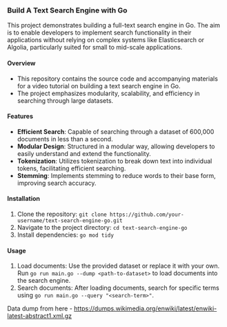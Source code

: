 ### Build A Text Search Engine with Go

This project demonstrates building a full-text search engine in Go. The aim is to enable developers to implement search functionality in their applications without relying on complex systems like Elasticsearch or Algolia, particularly suited for small to mid-scale applications.

#### Overview
- This repository contains the source code and accompanying materials for a video tutorial on building a text search engine in Go.
- The project emphasizes modularity, scalability, and efficiency in searching through large datasets.

#### Features
- **Efficient Search**: Capable of searching through a dataset of 600,000 documents in less than a second.
- **Modular Design**: Structured in a modular way, allowing developers to easily understand and extend the functionality.
- **Tokenization**: Utilizes tokenization to break down text into individual tokens, facilitating efficient searching.
- **Stemming**: Implements stemming to reduce words to their base form, improving search accuracy.

#### Installation
1. Clone the repository: `git clone https://github.com/your-username/text-search-engine-go.git`
2. Navigate to the project directory: `cd text-search-engine-go`
3. Install dependencies: `go mod tidy`

#### Usage
1. Load documents: Use the provided dataset or replace it with your own. Run `go run main.go --dump <path-to-dataset>` to load documents into the search engine.
2. Search documents: After loading documents, search for specific terms using `go run main.go --query "<search-term>"`.

Data dump from here - https://dumps.wikimedia.org/enwiki/latest/enwiki-latest-abstract1.xml.gz
